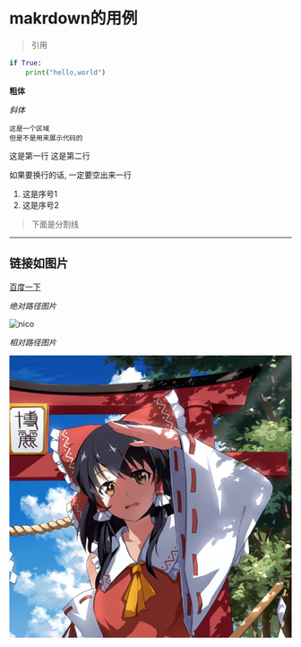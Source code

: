 # makrdown的用例

> 引用

```python
if True:
    print("hello,world")
```

__粗体__

*斜体*

    这是一个区域
    但是不是用来展示代码的

这是第一行
这是第二行

如果要换行的话, 一定要空出来一行

1. 这是序号1
2. 这是序号2

> 下面是分割线

----

## 链接如图片

[百度一下](http://baidu.com "这是百度网站")

*绝对路径图片*

![nico](https://avatars1.githubusercontent.com/u/26513522?v=3&s=460) 

*相对路径图片*

![pic](./xxx.jpg)